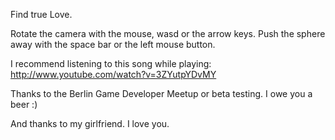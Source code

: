 Find true Love. 

Rotate the camera with the mouse, wasd or the arrow keys. Push the sphere away with the space bar or the left mouse button. 

I recommend listening to this song while playing: http://www.youtube.com/watch?v=3ZYutpYDvMY

Thanks to the Berlin Game Developer Meetup or beta testing. I owe you a beer :) 

And thanks to my girlfriend. I love you.